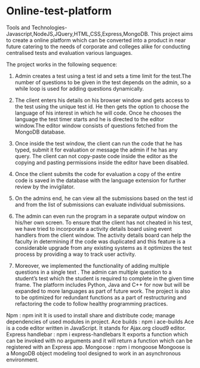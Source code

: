 # Online-test-platform
Tools and Technologies- Javascript,NodeJS,JQuery,HTML,CSS,Express,MongoDB.
This project aims to create a online platform which can be converted into a product in near future catering to the needs of corporate and colleges alike for conducting centralised tests and evaluation various languages.

The project works in the following sequence:

1. Admin creates a test using a test id and sets a time limit for the test.The number of questions to be given in the test depends on the admin, so a while loop is used for adding questions dynamically.

2. The client enters his details on his browser window and gets access to the test using the unique test id. He then gets the option to choose the language of his interest in which he will code. Once he chooses the language the test timer starts and he is directed to the editor window.The editor window consists of questions fetched from the MongoDB database.

3. Once inside the test window, the client can run the code that he has typed, submit it for evaluation or message the admin if he has any query. The client can not copy-paste code inside the editor as the copying and pasting permissions inside the editor have been disabled.

4. Once the client submits the code for evaluation a copy of the entire code is saved in the database with the language extension for further review by the invigilator.

5. On the admins end, he can view all the submissions based on the test id and from the list of
submissions can evaluate individual submissions.

6. The admin can even run the program in a separate output window on his/her own screen. To ensure that the client has not cheated in his test, we have tried to incorporate a activity details board using event handlers from the client window. The activity details board can help the faculty in determining if the code was duplicated and this feature is a considerable upgrade from any existing
systems as it optimizes the test process by providing a way to track user activity.

7. Moreover, we implemented the functionality of adding multiple questions in a single text . The admin can multiple question to a student’s test which the student is required to complete in the given time frame.
The platform includes Python, Java and C++ for now but will be expanded to more languages as part of future work. The project is also to be optimized for redundant functions as a part of restructuring and refactoring the code to follow healthy programming practices.

Npm : npm init
It is used to install share and distribute code; manage dependencies of used modules in project.
Ace builds : npm i ace-builds
Ace is a code editor written in JavaScript. It stands for Ajax.org cloud9 editor.
Express handlebar : npm i express-handlebars
It exports a function which can be invoked with no arguments and it will return a function which can be registered with an Express app.
Mongoose : npm i mongoose
Mongoose is a MongoDB object modeling tool designed to work in an asynchronous environment.
